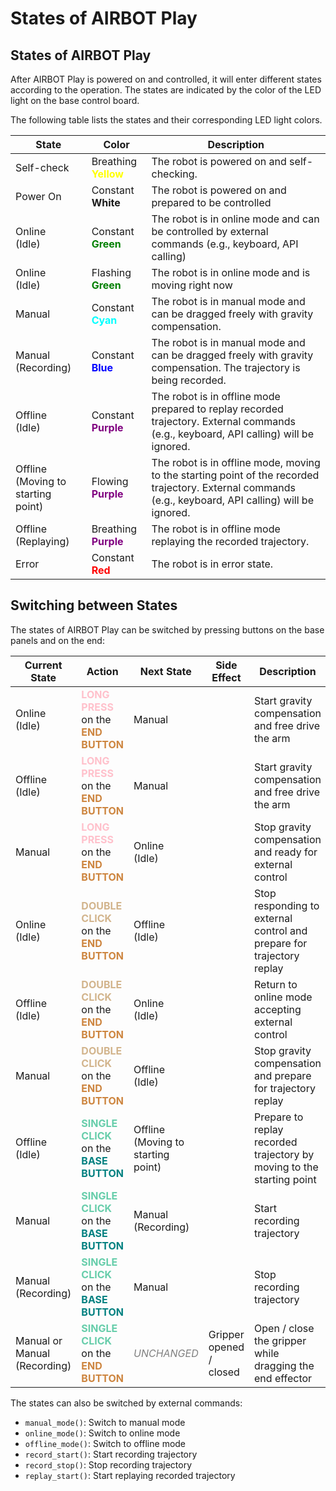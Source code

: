 # States of AIRBOT Play

## States of AIRBOT Play

After AIRBOT Play is powered on and controlled, it will enter different states according to the operation. The states are indicated by the color of the LED light on the base control board. 

The following table lists the states and their corresponding LED light colors.

| State | Color | Description |
| --- | --- | --- |
| Self-check | Breathing <br /><span style='color: yellow'><strong>Yellow</strong></span> | The robot is powered on and self-checking. |
| Power On | Constant <strong>White</strong> | The robot is powered on and prepared to be controlled |
| Online <br />(Idle) | Constant <br /><span style='color: green'><strong>Green</strong></span> | The robot is in online mode and can be controlled by external commands (e.g., keyboard, API calling) |
| Online <br />(Idle) | Flashing <br /><span style='color: green'><strong>Green</strong></span> | The robot is in online mode and is moving right now |
| Manual | Constant <br /><span style='color: cyan'><strong>Cyan</strong></span> | The robot is in manual mode and can be dragged freely with gravity compensation. |
| Manual <br />(Recording) | Constant <br /><span style='color: blue'><strong>Blue</strong></span> | The robot is in manual mode and can be dragged freely with gravity compensation. The trajectory is being recorded. |
| Offline <br />(Idle) | Constant <br /><span style='color: purple'><strong>Purple</strong></span> | The robot is in offline mode prepared to replay recorded trajectory. External commands (e.g., keyboard, API calling) will be ignored. |
| Offline <br />(Moving to starting point) | Flowing <br /><span style='color: purple'><strong>Purple</strong></span> | The robot is in offline mode, moving to the starting point of the recorded trajectory. External commands (e.g., keyboard, API calling) will be ignored. |
| Offline <br />(Replaying) | Breathing <br /><span style='color: purple'><strong>Purple</strong></span> | The robot is in offline mode replaying the recorded trajectory. |
| Error | Constant <br /><span style='color: Red'><strong>Red</strong></span> | The robot is in error state. |

## Switching between States

The states of AIRBOT Play can be switched by pressing buttons on the base panels and on the end:

| Current State | Action | Next State | Side Effect | Description |
| --- | --- | --- | --- | --- |
| Online <br />(Idle) | <span style="color: pink"><strong>LONG PRESS</strong></span> on the <span style="color: peru"><strong>END BUTTON</strong></span> | Manual || Start gravity compensation and free drive the arm|
| Offline <br />(Idle) | <span style="color: pink"><strong>LONG PRESS</strong></span> on the <span style="color: peru"><strong>END BUTTON</strong></span> | Manual || Start gravity compensation and free drive the arm |
| Manual | <span style="color: pink"><strong>LONG PRESS</strong></span> on the <span style="color: peru"><strong>END BUTTON</strong></span> | Online <br />(Idle) || Stop gravity compensation and ready for external control |
| Online <br />(Idle) | <span style="color: tan"><strong>DOUBLE CLICK</strong></span> on the <span style="color: peru"><strong>END BUTTON</strong></span> | Offline <br />(Idle) || Stop responding to external control and prepare for trajectory replay |
| Offline <br />(Idle) | <span style="color: tan"><strong>DOUBLE CLICK</strong></span> on the <span style="color: peru"><strong>END BUTTON</strong></span> | Online <br />(Idle) || Return to online mode accepting external control |
| Manual |<span style="color: tan"><strong>DOUBLE CLICK</strong></span> on the <span style="color: peru"><strong>END BUTTON</strong></span> | Offline <br />(Idle)  || Stop gravity compensation and prepare for trajectory replay |
| Offline <br />(Idle) | <span style="color: #66CDAA"><strong>SINGLE CLICK</strong></span> on the <span style="color: teal"><strong>BASE BUTTON</strong></span> | Offline <br />(Moving to starting point) || Prepare to replay recorded trajectory by moving to the starting point |
| Manual | <span style="color: #66CDAA"><strong>SINGLE CLICK</strong></span> on the <span style="color: teal"><strong>BASE BUTTON</strong></span> | Manual <br />(Recording) || Start recording trajectory|
| Manual <br />(Recording) | <span style="color: #66CDAA"><strong>SINGLE CLICK</strong></span> on the <span style="color: teal"><strong>BASE BUTTON</strong></span> | Manual || Stop recording trajectory|
| Manual or Manual <br />(Recording) | <span style="color: #66CDAA"><strong>SINGLE CLICK</strong></span> on the <span style="color: peru"><strong>END BUTTON</strong></span> | <span style="color: gray">*UNCHANGED*</span> | Gripper opened / closed | Open / close the gripper while dragging the end effector|

The states can also be switched by external commands:

* `manual_mode()`: Switch to manual mode
* `online_mode()`: Switch to online mode
* `offline_mode()`: Switch to offline mode
* `record_start()`: Start recording trajectory
* `record_stop()`: Stop recording trajectory
* `replay_start()`: Start replaying recorded trajectory